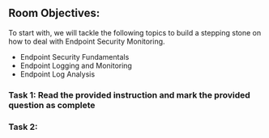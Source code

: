## Room Objectives:

To start with, we will tackle the following topics to build a stepping stone on how to deal with Endpoint Security Monitoring.

- Endpoint Security Fundamentals
- Endpoint Logging and Monitoring
- Endpoint Log Analysis

### Task 1: Read the provided instruction and mark the provided question as complete

### Task 2: 

  
